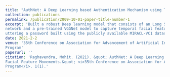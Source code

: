```yaml
---
title: "AuthNet: A Deep Learning based Authentication Mechanism using Temporal Facial Feature Movements"
collection: publications
permalink: /publication/2009-10-01-paper-title-number-1
excerpt: 'Built a robust Deep learning model that consists of an Long Short Term Memory(LSTM)
network and a pre-trained VGGNet model to capture temporal facial feature movements while a user is
uttering a password built using the publicly available MIRACL-VC1 dataset with an accuracy of 98.1%.'
date: 2021-2-2
venue: '35th Conference on Association for Advancement of Artificial Intelligence, Student Abstract and Poster
Program'
paperurl: ''
citation: 'Raghavendra, Mohit. (2021). &quot; AuthNet: A Deep Learning based Authentication Mechanism using Temporal
Facial Feature Movements.&quot; <i>35th Conference on Association for Advancement of Artificial Intelligence, Student Abstract and Poster
Program</i>. 1(1).'
---
```


